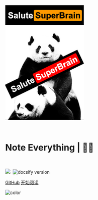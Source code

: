 <img src="asset/1.jpg" width = "250" alt="Salute_SuperBrain" align=center />

<br><h1><B> Note Everything | 🚴‍♂️ </B></h1><br>

<img src="https://img.shields.io/github/repo-size/goudemaoningsir/Salute_SuperBrain.svg?label=Repo%20size&style=flat-square&color=red" height="20">
  <img src="https://img.shields.io/badge/license-MIT-blue" data-origin="https://choosealicense.com/licenses/mit/" alt="">
  <img src="https://img.shields.io/badge/docsify-v4.13.1-brightgreen" data-origin="https://github.com/docsifyjs/docsify" alt="docsify version">

[GitHub](https://github.com/goudemaoningsir/Salute_SuperBrain)
[开始阅读](/README.md)

<!-- 背景色 -->

![color](#fff)
